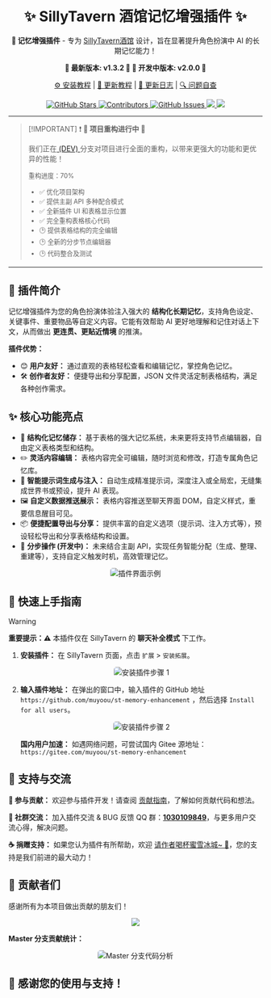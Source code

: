 <div align="center">
<h1>✨ SillyTavern 酒馆记忆增强插件 ✨</h1>

<p>
    <b>🧠 记忆增强插件</b> - 专为 <a href="https://github.com/SillyTavern/SillyTavern">SillyTavern酒馆</a> 设计，旨在显著提升角色扮演中 AI 的长期记忆能力！
</p>

<b>
    🚀 最新版本: v1.3.2 🚀  🧪 开发中版本: v2.0.0 🧪
</b>

<p>
    <a href="https://muyoo.com.cn/2025/01/26/SillyTavern%E9%85%92%E9%86%86%E8%AE%B0%E5%BF%86%E5%A2%9E%E5%BC%BA%E6%8F%92%E4%BB%B6%E5%AE%89%E8%A3%85/">⚙️ 安装教程</a>
    |
    <a href="https://muyoo.com.cn/2025/01/30/SillyTavern%E9%85%92%E9%86%86%E8%AE%B0%EE%BF%86%E5%A2%9E%E5%BC%BA%E6%8F%92%A2%A2%E4%BB%B6%E6%9B%B4%E6%96%B0/">🔄 更新教程</a>
    |
    <a href="https://muyoo.com.cn/2025/01/27/SillyTavern%E9%85%92%E9%86%86%E8%AE%B0%EE%BF%86%E5%A2%9E%E5%BC%BA%E6%8F%92%A2%A2%E4%BB%B6%E6%9B%B4%E6%96%B0%E6%97%A5%E5%BF%97/">📜 更新日志</a>
    |
    <a href="https://muyoo.com.cn/2025/02/09/SillyTavern%E9%85%92%E9%86%92%E9%A6%86%E8%AE%B0%EE%BF%86%E5%A2%9E%E5%BC%BA%E6%8F%92%A2%A2%E4%BB%B6%E9%97%AE%E9%A2%98%E8%87%AA%E6%9F%A5/">🔍 问题自查</a>
</p>

<p>
    <a href="https://github.com/muyoou/st-memory-enhancement/stargazers">
        <img src="https://img.shields.io/github/stars/muyoou/st-memory-enhancement?style=flat-square" alt="GitHub Stars">
    </a>
    <a href="https://github.com/muyoou/st-memory-enhancement/graphs/contributors">
        <img src="https://img.shields.io/github/contributors/muyoou/st-memory-enhancement?style=flat-square" alt="Contributors">
    </a>
    <a href="https://github.com/muyoou/st-memory-enhancement/issues">
        <img src="https://img.shields.io/github/issues/muyoou/st-memory-enhancement?style=flat-square" alt="GitHub Issues">
    </a>
    <a href="https://qm.qq.com/q/bBSIrwKty2">
      <img src="https://img.shields.io/badge/Join-QQ_Group-ff69b4">
    </a>
    <a href="https://github.com/SillyTavern/SillyTavern">
      <img src="https://img.shields.io/badge/SillyTavern-%3E=1.10.0-blue">
    </a>
</p>
</div>

<hr>

> [!IMPORTANT] ❗ **🚧 项目重构进行中 🚧**
>
> 我们正在<a href="https://github.com/muyoou/st-memory-enhancement/tree/dev"> (DEV) </a>分支对项目进行全面的重构，以带来更强大的功能和更优异的性能！
>
> <div style="font-size:0.9em;">
> 重构进度：70%
>
> - ✅ 优化项目架构
> - ✅ 提供主副 API 多种配合模式
> - ✅ 全新插件 UI 和表格显示位置
> - ✅ 完全重构表格核心代码
> - 🕑 提供表格结构的完全编辑
> - 🕑 全新的分步节点编辑器
> - 🕑 代码整合及测试
> </div>

<hr>

## 🌟 插件简介

记忆增强插件为您的角色扮演体验注入强大的 **结构化长期记忆**，支持角色设定、关键事件、重要物品等自定义内容。它能有效帮助 AI 更好地理解和记住对话上下文，从而做出 **更连贯、更贴近情境** 的推演。

**插件优势：**

* 😊 **用户友好：**  通过直观的表格轻松查看和编辑记忆，掌控角色记忆。
* 🛠️ **创作者友好：**  便捷导出和分享配置，JSON 文件灵活定制表格结构，满足各种创作需求。

## ✨ 核心功能亮点

* 📅 **结构化记忆储存：** 基于表格的强大记忆系统，未来更将支持节点编辑器，自由定义表格类型和结构。
* ✏️ **灵活内容编辑：** 表格内容完全可编辑，随时浏览和修改，打造专属角色记忆库。
* 🤖 **智能提示词生成与注入：** 自动生成精准提示词，深度注入或全局宏，无缝集成世界书或预设，提升 AI 表现。
* 🖼️ **自定义数据推送展示：**  表格内容推送至聊天界面 DOM，自定义样式，重要信息醒目可见。
* 📦 **便捷配置导出与分享：**  提供丰富的自定义选项（提示词、注入方式等），预设轻松导出和分享表格结构和设置。
* 🚀 **分步操作 (开发中)：**  未来结合主副 API，实现任务智能分配（生成、整理、重建等），支持自定义触发时机，高效管理记忆。

<p align="center">
    <img src="https://github.com/user-attachments/assets/36997237-2c72-46b5-a8df-f5af3fa42171" alt="插件界面示例" style="max-width:80%; border-radius: 5px;">
</p>

## 🚀 快速上手指南

> [!WARNING]
> **重要提示：⚠️** 本插件仅在 SillyTavern 的 **聊天补全模式** 下工作。

1. **安装插件：** 在 SillyTavern 页面，点击 `扩展` > `安装拓展`。

   <p align="center">
       <img src="https://github.com/user-attachments/assets/67904e14-dc8d-4d7c-a1a8-d24253b72621" alt="安装插件步骤 1" style="max-width:70%; border-radius: 5px;">
   </p>

2. **输入插件地址：** 在弹出的窗口中，输入插件的 GitHub 地址 `https://github.com/muyoou/st-memory-enhancement` ，然后选择 `Install for all users`。

   <p align="center">
       <img src="https://github.com/user-attachments/assets/9f39015f-63bb-4741-bb7f-740c02f1de17" alt="安装插件步骤 2" style="max-width:70%; border-radius: 5px;">
   </p>

   **国内用户加速：**  如遇网络问题，可尝试国内 Gitee 源地址：`https://gitee.com/muyoou/st-memory-enhancement`

## 💖 支持与交流

**🤝 参与贡献：**  欢迎参与插件开发！请查阅 <a href="https://github.com/muyoou/st-memory-enhancement/blob/dev/README.md">贡献指南</a>，了解如何贡献代码和想法。

**💬 社群交流：**  加入插件交流 & BUG 反馈 QQ 群：<a href="#">**1030109849**</a>，与更多用户交流心得，解决问题。

**☕ 捐赠支持：**  如果您认为插件有所帮助，欢迎 <a href="https://muyoo.com.cn/2025/02/10/%E8%B5%9E%E5%8A%A9%E9%A1%B5%E9%9D%A2/">请作者喝杯蜜雪冰城~ 🍹</a>，您的支持是我们前进的最大动力！

## 🥰 贡献者们

感谢所有为本项目做出贡献的朋友们！

<p align="center">
    <a href="https://github.com/muyoou/st-memory-enhancement/graphs/contributors">
      <img src="https://contrib.rocks/image?repo=muyoou/st-memory-enhancement" style="max-width: 400px;" />
    </a>
</p>

**Master 分支贡献统计：**
<p align="center">
    <img src="https://repobeats.axiom.co/api/embed/ece4e039de7cf89ed5ccc9fba2e9b432e44dfaaa.svg" alt="Master 分支代码分析" style="max-width: 80%; border-radius: 5px;">
</p>

## 🤗 感谢您的使用与支持！
